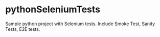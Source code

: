 # pythonSeleniumTests

Sample python project with Selenium tests. Include Smoke Test, Sanity Tests, E2E tests.
